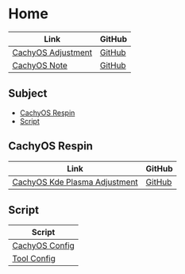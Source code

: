 

# Home

| Link | GitHub |
| ---- | ------ |
| [CachyOS Adjustment](https://samwhelp.github.io/cachyos-adjustment/) | [GitHub](https://github.com/samwhelp/cachyos-adjustment) |
| [CachyOS Note](https://samwhelp.github.io/note-about-cachyos/) | [GitHub](https://github.com/samwhelp/note-about-cachyos) |




## Subject

* [CachyOS Respin](#cachyos-respin)
* [Script](#script)




## CachyOS Respin

| Link | GitHub |
| ---- | ------ |
| [CachyOS Kde Plasma Adjustment](https://samwhelp.github.io/cachyos-kde-plasma-adjustment/) | [GitHub](https://github.com/samwhelp/cachyos-kde-plasma-adjustment) |




## Script

| Script |
| ------ |
| [CachyOS Config](https://github.com/samwhelp/cachyos-adjustment/tree/main/prototype/main) |
| [Tool Config](https://github.com/samwhelp/cachyos-adjustment/tree/main/prototype/main/tool-config/part) |
